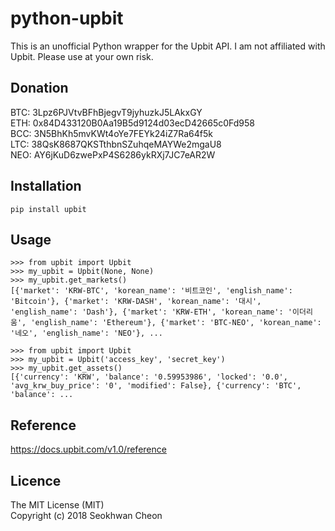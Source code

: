 python-upbit
============

This is an unofficial Python wrapper for the Upbit API. I am not affiliated with Upbit. Please use at your own risk.

Donation
--------

BTC: 3Lpz6PJVtvBFhBjegvT9jyhuzkJ5LAkxGY  
ETH: 0x84D433120B0Aa19B5d9124d03ecD42665c0Fd958  
BCC: 3N5BhKh5mvKWt4oYe7FEYk24iZ7Ra64f5k  
LTC: 38QsK8687QKSTthbnSZuhqeMAYWe2mgaU8  
NEO: AY6jKuD6zwePxP4S6286ykRXj7JC7eAR2W  

Installation
------------

```
pip install upbit
```

Usage
-----

```
>>> from upbit import Upbit
>>> my_upbit = Upbit(None, None)
>>> my_upbit.get_markets()
[{'market': 'KRW-BTC', 'korean_name': '비트코인', 'english_name': 'Bitcoin'}, {'market': 'KRW-DASH', 'korean_name': '대시', 'english_name': 'Dash'}, {'market': 'KRW-ETH', 'korean_name': '이더리움', 'english_name': 'Ethereum'}, {'market': 'BTC-NEO', 'korean_name': '네오', 'english_name': 'NEO'}, ...
```

```
>>> from upbit import Upbit
>>> my_upbit = Upbit('access_key', 'secret_key')
>>> my_upbit.get_assets()
[{'currency': 'KRW', 'balance': '0.59953986', 'locked': '0.0', 'avg_krw_buy_price': '0', 'modified': False}, {'currency': 'BTC', 'balance': ...
```

Reference
---------

https://docs.upbit.com/v1.0/reference

Licence
-------

The MIT License (MIT)  
Copyright (c) 2018 Seokhwan Cheon  
